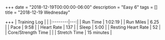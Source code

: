 +++
date = "2018-12-19T00:00:00-06:00"
description = "Easy 6"
tags = []
title = "2018-12-19 Wednesday"

+++
| Training Log | |
|:--------|---:|
| Run Time | 1:02:19 |
| Run Miles | 6.25 |
| Pace | 9:58 |
| Heart Rate | 137 |
| Sleep | 5:00 |
| Resting Heart Rate | 52 |
| Core/Strength Time |  |
| Stretch Time | 15 minutes |
